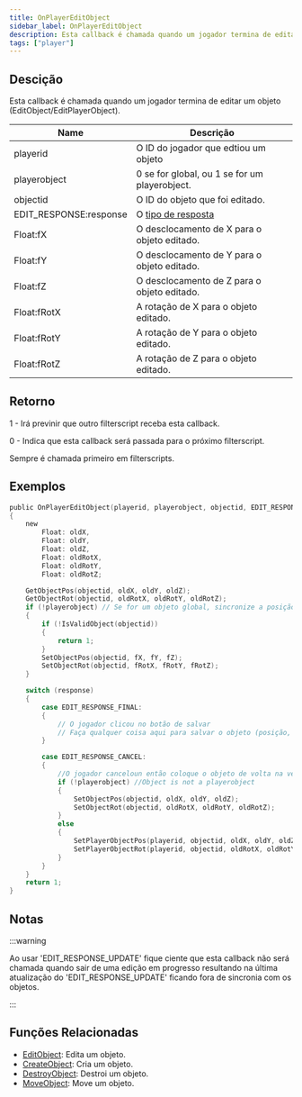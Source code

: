 ```yaml
---
title: OnPlayerEditObject
sidebar_label: OnPlayerEditObject
description: Esta callback é chamada quando um jogador termina de editar um objeto (EditObject/EditPlayerObject).
tags: ["player"]
---
```


## Descição

Esta callback é chamada quando um jogador termina de editar um objeto (EditObject/EditPlayerObject).

| Name                   | Descrição                                                     |
|------------------------|---------------------------------------------------------------|
| playerid               | O ID do jogador que edtiou um objeto                          |
| playerobject           | 0 se for global, ou 1 se for um playerobject.                 |
| objectid               | O ID do objeto que foi editado.                               |
| EDIT_RESPONSE:response | O [tipo de resposta](../resources/objecteditionresponsetypes) |
| Float:fX               | O desclocamento de X para o objeto editado.                   |
| Float:fY               | O desclocamento de Y para o objeto editado.                   |
| Float:fZ               | O desclocamento de Z para o objeto editado.                   |
| Float:fRotX            | A rotação de X para o objeto editado.                         |
| Float:fRotY            | A rotação de Y para o objeto editado.                         |
| Float:fRotZ            | A rotação de Z para o objeto editado.                         |

## Retorno

1 - Irá previnir que outro filterscript receba esta callback.

0 - Indica que esta callback será passada para o próximo filterscript.

Sempre é chamada primeiro em filterscripts.

## Exemplos

```c
public OnPlayerEditObject(playerid, playerobject, objectid, EDIT_RESPONSE:response, Float:fX, Float:fY, Float:fZ, Float:fRotX, Float:fRotY, Float:fRotZ)
{
    new
        Float: oldX,
        Float: oldY,
        Float: oldZ,
        Float: oldRotX,
        Float: oldRotY,
        Float: oldRotZ;

    GetObjectPos(objectid, oldX, oldY, oldZ);
    GetObjectRot(objectid, oldRotX, oldRotY, oldRotZ);
    if (!playerobject) // Se for um objeto global, sincronize a posição para os outros jogadores
    {
        if (!IsValidObject(objectid))
        {
            return 1;
        }
        SetObjectPos(objectid, fX, fY, fZ);
        SetObjectRot(objectid, fRotX, fRotY, fRotZ);
    }

    switch (response)
    {
        case EDIT_RESPONSE_FINAL:
        {
            // O jogador clicou no botão de salvar
            // Faça qualquer coisa aqui para salvar o objeto (posição, rotação etc.)
        }

        case EDIT_RESPONSE_CANCEL:
        {
            //O jogador canceloun então coloque o objeto de volta na velha posição
            if (!playerobject) //Object is not a playerobject
            {
                SetObjectPos(objectid, oldX, oldY, oldZ);
                SetObjectRot(objectid, oldRotX, oldRotY, oldRotZ);
            }
            else
            {
                SetPlayerObjectPos(playerid, objectid, oldX, oldY, oldZ);
                SetPlayerObjectRot(playerid, objectid, oldRotX, oldRotY, oldRotZ);
            }
        }
    }
    return 1;
}
```

## Notas

:::warning

Ao usar 'EDIT_RESPONSE_UPDATE' fique ciente que esta callback não será chamada quando sair de uma edição em progresso resultando na última atualização do 'EDIT_RESPONSE_UPDATE' ficando fora de sincronia com os objetos.

:::

## Funções Relacionadas

- [EditObject](../functions/EditObject): Edita um objeto.
- [CreateObject](../functions/CreateObject): Cria um objeto.
- [DestroyObject](../functions/DestroyObject): Destroi um objeto.
- [MoveObject](../functions/MoveObject): Move um objeto.
